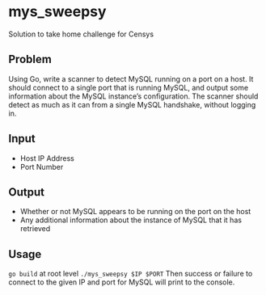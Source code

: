 # mys_sweepsy
Solution to take home challenge for Censys
## Problem 
Using Go, write a scanner to detect MySQL running on a port on a host. It should connect to a single port that is running MySQL, and output some information about the MySQL instance’s configuration. The scanner should detect as much as it can from a single MySQL handshake, without logging in.

## Input
* Host IP Address
* Port Number

## Output
* Whether or not MySQL appears to be running on the port on the host
* Any additional information about the instance of MySQL that it has retrieved

## Usage
`go build` at root level
`./mys_sweepsy $IP $PORT`
Then success or failure to connect to the given IP and port for MySQL will print to the console.
